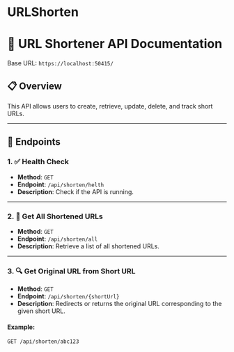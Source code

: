 # URLShorten

# 📎 URL Shortener API Documentation

Base URL: `https://localhost:50415/`

## 📋 Overview

This API allows users to create, retrieve, update, delete, and track short URLs.

---

## 🔗 Endpoints

### 1. ✅ Health Check

- **Method**: `GET`
- **Endpoint**: `/api/shorten/helth`
- **Description**: Check if the API is running.

---

### 2. 📄 Get All Shortened URLs

- **Method**: `GET`
- **Endpoint**: `/api/shorten/all`
- **Description**: Retrieve a list of all shortened URLs.

---

### 3. 🔍 Get Original URL from Short URL

- **Method**: `GET`
- **Endpoint**: `/api/shorten/{shortUrl}`
- **Description**: Redirects or returns the original URL corresponding to the given short URL.

#### Example:
```http
GET /api/shorten/abc123
